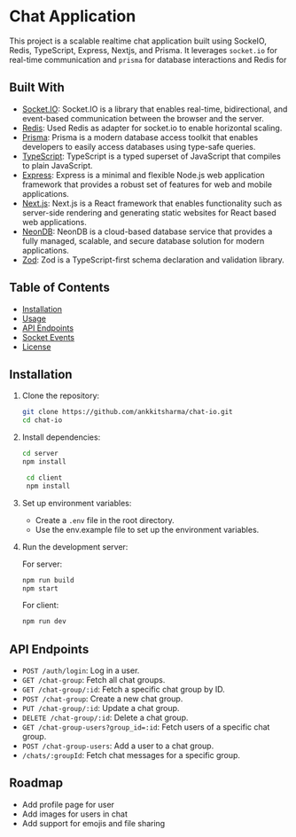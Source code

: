 
# Chat Application

This project is a scalable realtime chat application built using SockeIO, Redis, TypeScript, Express, Nextjs, and Prisma. 
It leverages `socket.io` for real-time communication and `prisma` for database interactions and Redis for

## Built With
- [Socket.IO](https://socket.io/): Socket.IO is a library that enables real-time, bidirectional, and event-based communication between the browser and the server.
- [Redis](https://redis.io/): Used Redis as adapter for socket.io to enable horizontal scaling.
- [Prisma](https://www.prisma.io/): Prisma is a modern database access toolkit that enables developers to easily access databases using type-safe queries.
- [TypeScript](https://www.typescriptlang.org/): TypeScript is a typed superset of JavaScript that compiles to plain JavaScript.
- [Express](https://expressjs.com/): Express is a minimal and flexible Node.js web application framework that provides a robust set of features for web and mobile applications.
- [Next.js](https://nextjs.org/): Next.js is a React framework that enables functionality such as server-side rendering and generating static websites for React based web applications.
- [NeonDB](https://neon.tech/): NeonDB is a cloud-based database service that provides a fully managed, scalable, and secure database solution for modern applications.
- [Zod](https://zod.dev/): Zod is a TypeScript-first schema declaration and validation library.


## Table of Contents

- [Installation](#installation)
- [Usage](#usage)
- [API Endpoints](#api-endpoints)
- [Socket Events](#socket-events)
- [License](#license)

## Installation

1. Clone the repository:
    ```sh
    git clone https://github.com/ankkitsharma/chat-io.git
    cd chat-io
    ```

2. Install dependencies:
    ```sh
   cd server
    npm install
    ```
   ```sh
    cd client
    npm install
    ```

3. Set up environment variables:
    - Create a `.env` file in the root directory.
    - Use the env.example file to set up the environment variables.

4. Run the development server:
    
    For server:
    ```sh
   npm run build
    npm start
    ```
    For client:
    ```sh
    npm run dev
    ```

## API Endpoints
- `POST /auth/login`: Log in a user.
- `GET /chat-group`: Fetch all chat groups.
- `GET /chat-group/:id`: Fetch a specific chat group by ID.
- `POST /chat-group`: Create a new chat group.
- `PUT /chat-group/:id`: Update a chat group.
- `DELETE /chat-group/:id`: Delete a chat group.
- `GET /chat-group-users?group_id=:id`: Fetch users of a specific chat group.
- `POST /chat-group-users`: Add a user to a chat group.
- `/chats/:groupId`: Fetch chat messages for a specific group.


## Roadmap

- Add profile page for user
- Add images for users in chat
- Add support for emojis and file sharing
